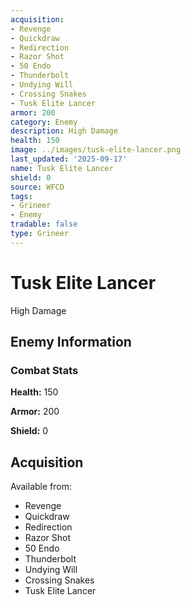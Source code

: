 ```yaml
---
acquisition:
- Revenge
- Quickdraw
- Redirection
- Razor Shot
- 50 Endo
- Thunderbolt
- Undying Will
- Crossing Snakes
- Tusk Elite Lancer
armor: 200
category: Enemy
description: High Damage
health: 150
image: ../images/tusk-elite-lancer.png
last_updated: '2025-09-17'
name: Tusk Elite Lancer
shield: 0
source: WFCD
tags:
- Grineer
- Enemy
tradable: false
type: Grineer
---
```


# Tusk Elite Lancer

High Damage

## Enemy Information

### Combat Stats

**Health:** 150

**Armor:** 200

**Shield:** 0

## Acquisition

Available from:
- Revenge
- Quickdraw
- Redirection
- Razor Shot
- 50 Endo
- Thunderbolt
- Undying Will
- Crossing Snakes
- Tusk Elite Lancer


